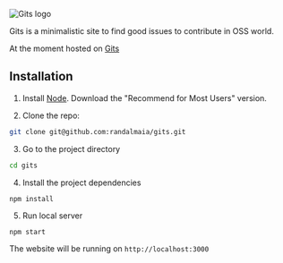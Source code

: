 ![Gits logo](https://user-images.githubusercontent.com/2751058/46113237-f18af780-c1c3-11e8-84ce-fd77a34eee50.png)

Gits is a minimalistic site to find good issues to contribute in OSS world.

At the moment hosted on [Gits](https://gits.wedeploy.io/)

## Installation

1. Install [Node](https://nodejs.org/en/). Download the "Recommend for Most Users" version.

2. Clone the repo:
``` bash
git clone git@github.com:randalmaia/gits.git
```

3. Go to the project directory
``` bash
cd gits
```

4. Install the project dependencies
``` bash
npm install
```

5. Run local server
```
npm start
``` 

The website will be running on ```http://localhost:3000```

